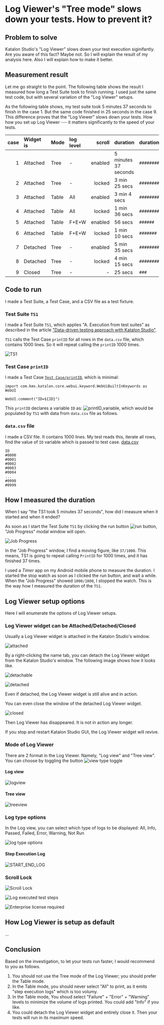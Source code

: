# Log Viewer's "Tree mode" slows down your tests. How to prevent it?


## Problem to solve

Katalon Studio's "Log Viewer" slows down your test execution siginifantly. Are you aware of this fact? Maybe not. So I will explain the result of my analysis here. Also I will explain how to make it better.

## Measurement result

Let me go straight to the point. The following table shows the result I measured how long a Test Suite took to finish running. I used just the same test code, but with several variation of the "Log Viewer" setups.

As the following table shows, my test suite took 5 minutes 37 seconds to finish in the case 1. But the same code finished in 25 seconds in the case 9. This difference proves that the "Log Viewer" slows down your tests. How how you set up Log Viewer --- it matters significantly to the speed of your tests.

| case | Widget is | Mode  | log level | scroll  | duration | duration graph |
| ---: | :-------- | :---- | :---- | ------: | :------------ | :----------------------------------- |
| 1    | Attached | Tree  | -     | enabled | 5 minutes 37 seconds | `##################################` |
| 2    | Attached | Tree  | -     | locked | 3 min 25 secs | `#####################` |
| 3    | Attached | Table | All   | enabled | 3 min  4 secs | `##################` |
| 4    | Attached | Table | All   | locked  | 1 min 36 secs | `#########` |
| 5    | Attached | Table | F+E+W | enabled | 56 secs | `######` |
| 6    | Attached | Table | F+E+W | locked  | 1 min 10 secs | `#######` |
| 7    | Detached | Tree  | -     | enabled | 5 min 35 secs | `##################################` |
| 8    | Detached | Tree  | -     | locked  | 4 min 15 secs | `##########################` |
| 9    | Closed   | Tree  | -     | -       | 25 secs | `###` |


## Code to run

I made a Test Suite, a Test Case, and a CSV file as a test fixture.

### Test Suite `TS1`

I made a Test Suite `TS1`, which applies "A. Execution from test suites" as described in the article ["Data-driven testing approach with Katalon Studio"](https://medium.com/katalon-studio/data-driven-testing-approach-with-katalon-studio-b835c9e491dd). 

`TS1` calls the Test Case `printID` for all rows in the `data.csv` file, which contains 1000 lines. So it will repeat calling the `printID` 1000 times.

![TS1](docs/images/TS1.png)

### Test Case `printID`

I made a Test Case [`Test Case/printID`](Scripts/printID/Script1637309731921.groovy), which is minimal:

```
import com.kms.katalon.core.webui.keyword.WebUiBuiltInKeywords as WebUI

WebUI.comment("ID=${ID}")
```

This `printID` declares a variable `ID` as:
![printID_variable](docs/images/printID_variable.png), which would be populated by `TS1` with data from `data.csv` file as follows.


### `data.csv` file

I made a CSV file. It contains 1000 lines. My test reads this, iterate all rows, find the value of `ID` variable which is passed to test case.
[data.csv](./data.csv)

```
ID
#0000
#0001
#0002
#0003
#0004
...
#0998
#0999
```

## How I measured the duration

When I say "the TS1 took 5 minutes 37 seconds", how did I measure when it started and when it ended?

As soon as I start the Test Suite `TS1` by clicking the run button ![run button](docs/images/run_katalon_test.png), "Job Progress" modal window will open.

![Job Progress](docs/images/JobProgress.png.png)

In the "Job Progress" window, I find a moving figure, like `37/1000`. This means, TS1 is going to repeat calling `PrintID` for 1000 times, and it has finished 37 times.

I used a *Timer* app on my Android mobile phone to measure the duration. I started the stop watch as soon as I clicked the run button, and wait a while. When the "Job Progress" showed `1000/1000`, I stopped the watch. This is the way how I measured the duration of the `TS1`.

## Log Viewer setup options

Here I will enumerate the options of Log Viewer setups.

### Log Viewer widget can be Attached/Detached/Closed

Usually a Log Viewer widget is attached in the Katalon Studio's window.

![attached](docs/images/LogViewer_is_attached.png)

By a right-clicking the name tab, you can detach the Log Viewer widget from the Katalon Studio's window. The following image shows how it looks like. 

![detachable](docs/images/LogViewer_is_detachable.png)

![detached](docs/images/LogViewer_is_detached.png)

Even if detached, the Log Viewer widget is still alive and in action.

You can even close the window of the detached Log Viewer widget. 

![closed](docs/images/LogViewer_was_closed.png)

Then Log Viewer has disappeared. It is not in action any longer.

If you stop and restart Katalon Studio GUI, the Log Viewer widget will revive.

### Mode of Log Viewer

There are 2 format in the Log Viewer. Namely, "Log view" and "Tree view". You can choose by toggling the button ![view type toggle](docs/images/view_type_toggle.png)

#### Log view

![logview](docs/images/LogViewer_LogView.png)


#### Tree view

![treeview](docs/images/LogViewer_TreeView.png)

### Log type options

In the Log view, you can select which type of logs to be displayed: All, Info, Passed, Failed, Error, Warning, Not Run

![log type options](docs/images/Log_type_options.png)

#### Step Execution Log

![START_END_LOG](docs/images/START_END_Log.png)



### Scroll Lock

![Scroll Lock](docs/images/Scroll_Lock.png)

![Log executed test steps](docs/images/Log_executed_test_steps-enabled.png)

![Enterprise license required](docs/images/Enterprise_license_is_required.png)

## How Log Viewer is setup as default

...

## Conclusion

Based on the investigation, to let your tests run faster, I would recommend to you as follows.

1. You should not use the Tree mode of the Log Viewer; you should prefer the Table mode.
2. In the Table mode, you should never select "All" to print, as it emits "step execution logs" which is too volumy.
3. In the Table mode, You shoud select "Failure" + "Error" + "Warning" levels to minimize the volume of logs printed. You could add "Info" if you like.
3. You could detach the Log Viewer widget and entirely close it. Then your tests will run in its maximum speed.

